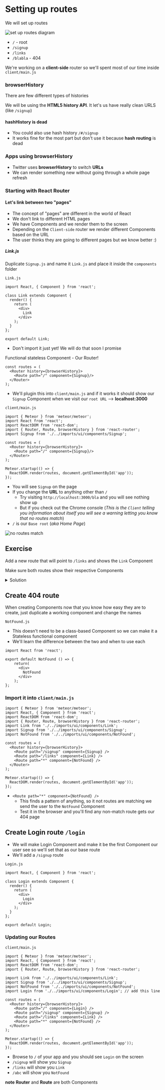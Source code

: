 # Setting up routes
We will set up routes

![set up routes diagram](https://i.imgur.com/czlwVsG.png)

* `/` - root
* `/signup`
* `/links`
* `/blabla` - 404

We're working on a **client-side** router so we'll spent most of our time inside `client/main.js`

### browserHistory
There are few different types of histories

We will be using the **HTML5 history API**. It let's us have really clean URLS (like `/signup`)

#### hashHistory is dead
* You could also use hash history `/#/signup`
* It works fine for the most part but don't use it because **hash routing** is dead

### Apps using browserHistory
* Twitter uses **browserHistory** to switch **URLs**
* We can render something new without going through a whole page refresh

### Starting with React Router

#### Let's link between two "pages"
* The concept of "pages" are different in the world of React
* We don't link to different HTML pages
* We have Components and we render them to the screen
* Depending on the `Client-side` router we render different Components based on the URL
* The user thinks they are going to different pages but we know better :)

##### Link.js
Duplicate `Signup.js` and name it `Link.js` and place it inside the `components` folder

`Link.js`

```
import React, { Component } from 'react';

class Link extends Component {
  render() {
    return (
      <div>
        Link
      </div>
    );
  }
};

export default Link;
```

* Don't import it just yet! We will do that soon I promise

Functional stateless Component - Our Router!

```
const routes = (
  <Router history={browserHistory}>
    <Route path="/" component={Signup}/>
  </Router>
);
```

* We'll plugin this into `client/main.js` and if it works it should show our `Signup` Component when we visit our `root URL` --> **localhost:3000**

`client/main.js`

```
import { Meteor } from 'meteor/meteor';
import React from 'react';
import ReactDOM from 'react-dom';
import { Router, Route, browserHistory } from 'react-router';
import Signup from './../imports/ui/components/Signup';

const routes = (
  <Router history={browserHistory}>
    <Route path="/" component={Signup}/>
  </Router>
);

Meteor.startup(() => {
  ReactDOM.render(routes, document.getElementById('app'));
});
```

* You will see `Signup` on the page
* If you change the **URL** to anything other than `/`
    - Try visiting `http://localhost:3000/bla` and you will see nothing show up
    - But if you check out the Chrome console (_This is the `Client` telling you information about itself you will see a warning letting you know that no routes match_)
* `/` is our `Base root` (_aka Home Page_)

![no routes match](https://i.imgur.com/gQMWZv6.png)

## Exercise
Add a new route that will point to `/links` and shows the `Link` Component

Make sure both routes show their respective Components

<details>
  <summary>Solution</summary>
`client/main.js`

```
const routes = (
  <Router history={browserHistory}>
    <Route path="/signup" component={Signup}/>
    <Route path="/links" component={Link}/>
  </Router>
);
```
</details>

## Create 404 route
When creating Components now that you know how easy they are to create, just duplicate a working component and change the names

`NotFound.js`

* This doesn't need to be a class-based Component so we can make it a Stateless functional component
* We'll learn the difference between the two and when to use each

```
import React from 'react';

export default NotFound () => {
    return(
      <div>
        NotFound
      </div>
    );
};
```

### Import it into `client/main.js`

```
import { Meteor } from 'meteor/meteor';
import React, { Component } from 'react';
import ReactDOM from 'react-dom';
import { Router, Route, browserHistory } from 'react-router';
import Link from './../imports/ui/components/Link';
import Signup from './../imports/ui/components/Signup';
import NotFound from './../imports/ui/components/NotFound';

const routes = (
  <Router history={browserHistory}>
    <Route path="/signup" component={Signup} />
    <Route path="/links" component={Link} />
    <Route path="*" component={NotFound} />
  </Router>
);

Meteor.startup(() => {
  ReactDOM.render(routes, document.getElementById('app'));
});
```

* `<Route path="*" component={NotFound} />`
    - This finds a pattern of anything, so it not routes are matching we send the user to the `NotFound` Component
    - Test it in the browser and you'll find any non-match route gets our 404 page

## Create Login route `/login`

* We will make Login Component and make it be the first Component our user see so we'll set that as our base route
* We'll add a `/signup` route

`Login.js`

```
import React, { Component } from 'react';

class Login extends Component {
  render() {
    return (
      <div>
        Login
      </div>
    );
  }
};

export default Login;
```

### Updating our Routes

`client/main.js`

```
import { Meteor } from 'meteor/meteor';
import React, { Component } from 'react';
import ReactDOM from 'react-dom';
import { Router, Route, browserHistory } from 'react-router';

import Link from './../imports/ui/components/Link';
import Signup from './../imports/ui/components/Signup';
import NotFound from './../imports/ui/components/NotFound';
import Login from './../imports/ui/components/Login'; // add this line

const routes = (
  <Router history={browserHistory}>
    <Route path="/" component={Login} />
    <Route path="/signup" component={Signup} />
    <Route path="/links" component={Link} />
    <Route path="*" component={NotFound} />
  </Router>
);

Meteor.startup(() => {
  ReactDOM.render(routes, document.getElementById('app'));
});
```

* Browse to `/` of your app and you should see `Login` on the screen
* `/signup` will show you `Signup`
* `/links` will show you `Link`
* `/abc` will show you `NotFound`

**note** **Router** and **Route** are both Components
